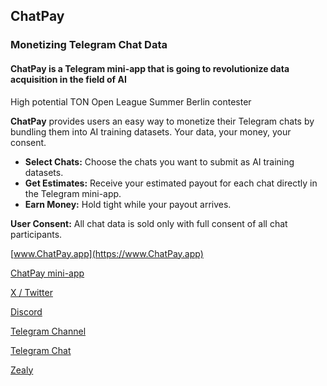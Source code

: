 ## ChatPay
### Monetizing Telegram Chat Data

#### ChatPay is a Telegram mini-app that is going to revolutionize data acquisition in the field of AI
High potential TON Open League Summer Berlin contester

**ChatPay** provides users an easy way to monetize their Telegram chats by bundling them into AI training datasets.
Your data, your money, your consent.

- **Select Chats:** Choose the chats you want to submit as AI training datasets.
- **Get Estimates:** Receive your estimated payout for each chat directly in the Telegram mini-app.
- **Earn Money:** Hold tight while your payout arrives.

**User Consent:** All chat data is sold only with full consent of all chat participants.

[www.ChatPay.app](https://www.ChatPay.app)

[ChatPay mini-app](https://t.me/chatpayapp_bot/chatpayapp)

[X / Twitter](https://x.com/chatpay_app)

[Discord](https://discord.gg/sNCfQcXk)

[Telegram Channel](https://t.me/ChatPayApp)

[Telegram Chat](https://t.me/ChatPayCommunity)

[Zealy](https://zealy.io/cw/chatpay/questboard)
